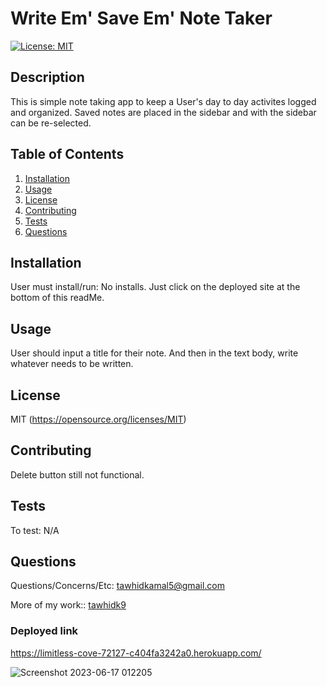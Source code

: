 # Write Em' Save Em' Note Taker
  
  [![License: MIT](https://img.shields.io/badge/License-MIT-yellow.svg)](https://opensource.org/licenses/MIT)

  ## Description
  This is  simple note taking app to keep a User's day to day activites logged and organized. Saved notes are placed in the sidebar and with the sidebar can be re-selected.

  ## Table of Contents
  1. [Installation](#installation)
  2. [Usage](#usage)
  3. [License](#license)
  4. [Contributing](#contributing)
  5. [Tests](#tests)
  6. [Questions](#questions)

  ## Installation
  User must install/run: No installs. Just click on the deployed site at the bottom of this readMe.

  ## Usage
  User should input a title for their note. And then in the text body, write whatever needs to be written.

  ## License 
  MIT
  (https://opensource.org/licenses/MIT)

  ## Contributing
  Delete button still not functional.

  ## Tests
  To test: N/A

  ## Questions
  Questions/Concerns/Etc: [tawhidkamal5@gmail.com](mailto:tawhidkamal5@gmail.com)
  
  More of my work:: [tawhidk9](https://www.github.com/tawhidk9)
  
  ### Deployed link
  https://limitless-cove-72127-c404fa3242a0.herokuapp.com/
  
  
  
  
  ![Screenshot 2023-06-17 012205](https://github.com/tawhidk9/take-notes/assets/113553249/1577c0ac-020c-427e-a9c5-39ac1cdb660c)
